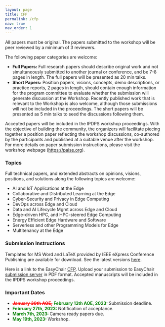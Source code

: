 ```yaml
---
layout: page
title: CFP
permalink: /cfp
nav: true
nav_order: 1
---
```


All papers must be original.
The papers submitted to the workshop will be peer reviewed by a minimum of 3 reviewers.

The following paper categories are welcome:
* **Full Papers:** Full research papers should describe original work and not simultaneously submitted to another journal or conference, and be 7-8 pages in length. The full papers will be presented as 20 min talks.
* **Short Papers:** Position papers, visions, concepts, demo descriptions, or practice reports, 2 pages in length, should contain enough information for the program committee to evaluate whether the submission will generate discussion at the Workshop. Recently published work that is relevant to the Workshop is also welcome, although those submissions will not be included in the proceedings. The short papers will be presented as 5 min talks to seed the discussions following them.

Accepted papers will be included in the IPDPS workshop proceedings. With the objective of building the community, the organizers will facilitate piecing together a position paper reflecting the workshop discussions, co-authored by the participants and published at a suitable venue after the workshop. For more details on paper submission instructions, please visit the workshop webpage (https://paise.org).

### Topics

Full technical papers, and extended abstracts on opinions, visions, positions, and solutions along the following topics are welcome:
* AI and IoT Applications at the Edge
* Collaborative and Distributed Learning at the Edge
* Cyber-Security and Privacy in Edge Computing
* DevOps across Edge and Cloud
* Data and AI Lifecycle Mgmt across Edge and Cloud
* Edge-driven HPC, and HPC-steered Edge Computing
* Energy Efficient Edge Hardware and Software
* Serverless and other Programming Models for Edge
* Multitenancy at the Edge


### Submission Instructions

Templates for MS Word and LaTeX provided by IEEE eXpress Conference Publishing are available for
download.
See the latest versions <a href="https://www.ieee.org/conferences_events/conferences/publishing/templates.html">here</a>.

Here is a link to the EasyChair <a href="https://easychair.org/cfp/PAISE2023">CFP</a>. Upload
your submission to
EasyChair <a href="https://easychair.org/conferences/?conf=paise2023">submission server</a> in
PDF format. Accepted
manuscripts will be included in the IPDPS workshop proceedings.

### Important Dates

* <b> <s style="color:red;"> January 30th AOE,</s></b> <b style="color:green;"> February 13th AOE, 2023: </b> Submission deadline.
* <b style="color:green;"> February 27th, 2023: </b>Notification of acceptance.
* <b style="color:green;"> March 7th, 2023: </b> Camera ready papers due.
* <b style="color:green;"> May 19th, 2023: </b> Workshop.

